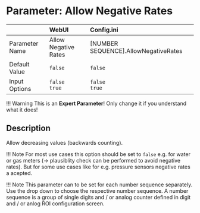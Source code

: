 # Parameter: Allow Negative Rates

|                   | WebUI               | Config.ini
|:---               |:---                 |:----
| Parameter Name    | Allow Negative Rates | [NUMBER SEQUENCE].AllowNegativeRates
| Default Value     | `false`             | `false`
| Input Options     | `false`<br>`true`   | `false`<br>`true` 


!!! Warning
    This is an **Expert Parameter**! Only change it if you understand what it does!  


## Description

Allow decreasing values (backwards counting).


!!! Note
    For most use cases this option should be set to `false` e.g. for water or gas meters (-> plausiblity check can be performed to avoid negative rates).
    But for some use cases like for e.g. pressure sensors negative rates a acepted.


!!! Note
    This parameter can to be set for each number sequence separately. Use the drop down to choose the respective number sequence. 
    A number sequence is a group of single digits and / or analog counter defined in digit and / or anlog ROI configuration screen.
